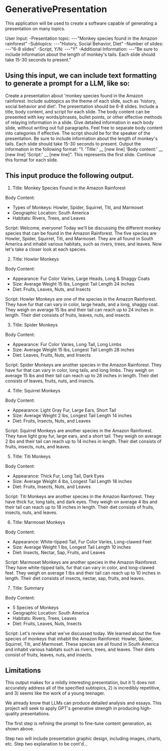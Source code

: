 # GenerativePresentation
This application will be used to create a software capable of generating a presentation on many topics.

User Input:
-Presentation topic:
---"Monkey species found in the Amazon rainforest"
-Subtopics:
---"History, Social Behavior, Diet"
-Number of slides:
---"6-8 slides"
-Script, Y/N:
---"Y"
-Additional Information:
---"Be sure to include information about the length of monkey's tails.  Each slide should take 15-30 seconds to present."

## Using this input, we can include text formatting to generate a prompt for a LLM, like so:

Create a presentation about 'monkey species found in the Amazon rainforest. Include subtopics as the theme of each slide, such as 'history, social behavior and diet'. The presentation should be 6-8 slides. Include a title, body content, and script for each slide.  The body content can be presented with key words/phrases, bullet points, or other effective methods of relaying information in a slide.  Give detailed information in each body slide, without writing out full paragraphs. Feel free to separate body content into categories if effective.  The script should be for the speaker of the presentation. Be sure to include information about the length of monkey's tails. Each slide should take 15-30 seconds to present.  Output the information in the following format: "1. 'Title:' __ [new line] 'Body content:' __ [new line] 'Script:' __ [new line]". This represents the first slide.  Continue this format for each slide.


## This input produce the following output.

1. Title: Monkey Species Found in the Amazon Rainforest

Body Content: 
- Types of Monkeys: Howler, Spider, Squirrel, Titi, and Marmoset
- Geographic Location: South America
- Habitats: Rivers, Trees, and Leaves

Script: Welcome, everyone! Today we'll be discussing the different monkey species that can be found in the Amazon Rainforest. The five species are Howler, Spider, Squirrel, Titi, and Marmoset. They are all found in South America and inhabit various habitats, such as rivers, trees, and leaves. Now let's take a closer look at each species.

2. Title: Howler Monkeys

Body Content: 
- Appearance: Fur Color Varies, Large Heads, Long & Shaggy Coats
- Size: Average Weight 15 lbs, Longest Tail Length 24 inches
- Diet: Fruits, Leaves, Nuts, and Insects

Script: Howler Monkeys are one of the species in the Amazon Rainforest. They have fur that can vary in color, large heads, and a long, shaggy coat. They weigh on average 15 lbs and their tail can reach up to 24 inches in length. Their diet consists of fruits, leaves, nuts, and insects.

3. Title: Spider Monkeys

Body Content: 
- Appearance: Fur Color Varies, Long Tail, Long Limbs
- Size: Average Weight 15 lbs, Longest Tail Length 28 inches
- Diet: Leaves, Fruits, Nuts, and Insects

Script: Spider Monkeys are another species in the Amazon Rainforest. They have fur that can vary in color, long tails, and long limbs. They weigh on average 15 lbs and their tail can reach up to 28 inches in length. Their diet consists of leaves, fruits, nuts, and insects.

4. Title: Squirrel Monkeys

Body Content: 
- Appearance: Light Gray Fur, Large Ears, Short Tail
- Size: Average Weight 2 lbs, Longest Tail Length 14 inches
- Diet: Fruits, Insects, Nuts, and Leaves

Script: Squirrel Monkeys are another species in the Amazon Rainforest. They have light gray fur, large ears, and a short tail. They weigh on average 2 lbs and their tail can reach up to 14 inches in length. Their diet consists of fruits, insects, nuts, and leaves.

5. Title: Titi Monkeys

Body Content: 
- Appearance: Thick Fur, Long Tail, Dark Eyes
- Size: Average Weight 4 lbs, Longest Tail Length 18 inches
- Diet: Fruits, Insects, Nuts, and Leaves

Script: Titi Monkeys are another species in the Amazon Rainforest. They have thick fur, long tails, and dark eyes. They weigh on average 4 lbs and their tail can reach up to 18 inches in length. Their diet consists of fruits, insects, nuts, and leaves.

6. Title: Marmoset Monkeys

Body Content: 
- Appearance: White-tipped Tail, Fur Color Varies, Long-clawed Feet
- Size: Average Weight 1 lbs, Longest Tail Length 10 inches
- Diet: Insects, Nectar, Sap, Fruits, and Leaves

Script: Marmoset Monkeys are another species in the Amazon Rainforest. They have white-tipped tails, fur that can vary in color, and long-clawed feet. They weigh on average 1 lbs and their tail can reach up to 10 inches in length. Their diet consists of insects, nectar, sap, fruits, and leaves. 

7. Title: Summary

Body Content: 
- 5 Species of Monkeys 
- Geographic Location: South America
- Habitats: Rivers, Trees, Leaves 
- Diet: Fruits, Leaves, Nuts, Insects

Script: Let's review what we've discussed today. We learned about the five species of monkeys that inhabit the Amazon Rainforest: Howler, Spider, Squirrel, Titi, and Marmoset. These species are all found in South America and inhabit various habitats such as rivers, trees, and leaves. Their diets consist of fruits, leaves, nuts, and insects.

## Limitations

This output makes for a mildly interesting presentation, but it 1) does not accurately address all of the specified subtopics, 2) is incredibly repetitive, and 3) seems like the work of a young teenager.

We already know that LLMs can produce detailed analysis and essays.  This project will seek to apply GPT's generative strength in producing high-quality presentations. 

The first step is refining the prompt to fine-tune content generation, as shown above.

Step two will include presentation graphic design, including images, charts, etc.  Step two explanation to be cont'd...
